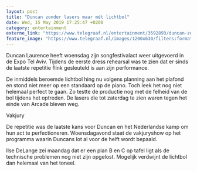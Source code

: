```yaml
---
layout: post
title: "Duncan zonder lasers maar mét lichtbol"
date: Wed, 15 May 2019 17:25:47 +0200
category: entertainment
externe_link: "https://www.telegraaf.nl/entertainment/3592893/duncan-zonder-lasers-maar-met-lichtbol"
feature_image: "https://www.telegraaf.nl/images/1200x630/filters:format(jpeg):quality(80)/cdn-kiosk-api.telegraaf.nl/aa490e64-7728-11e9-b1c7-02d2fb1aa1d7.jpg"
---
```


<p class="intro">Duncan Laurence heeft woensdag zijn songfestivalact weer uitgevoerd in de Expo Tel Aviv. Tijdens de eerste dress rehearsal was te zien dat er sinds de laatste repetitie flink gesleuteld is aan zijn performance.</p> <p>De inmiddels beroemde lichtbol hing nu volgens planning aan het plafond en stond niet meer op een standaard op de piano. Toch leek het nog niet helemaal perfect te gaan. Zo testte de productie nog met de felheid van de bol tijdens het optreden. De lasers die tot zaterdag te zien waren tegen het einde van Arcade bleven weg.</p><p>Vakjury</p><p>De repetitie was de laatste kans voor Duncan en het Nederlandse kamp om hun act te perfectioneren. Woensdagavond staat de vakjuryshow op het programma waarin Duncans lot al voor de helft wordt bepaald.</p><p>Ilse DeLange zei maandag dat er een plan B en C op tafel ligt als de technische problemen nog niet zijn opgelost. Mogelijk verdwijnt de lichtbol dan helemaal van het toneel.</p>

